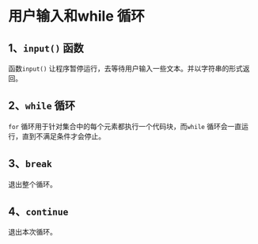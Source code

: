 # 用户输入和while 循环

## 1、`input()` 函数

函数`input()` 让程序暂停运行，去等待用户输入一些文本。并以字符串的形式返回。

## 2、`while` 循环

`for` 循环用于针对集合中的每个元素都执行一个代码块，而`while` 循环会一直运行，直到不满足条件才会停止。

## 3、`break`

退出整个循环。

## 4、`continue`

退出本次循环。
